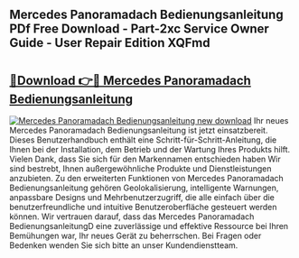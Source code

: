 ## Mercedes Panoramadach Bedienungsanleitung PDf Free Download - Part-2xc Service Owner Guide - User Repair Edition XQFmd

# <h2><a href="http://df0ge7.blite.top/?on=Mercedes+Panoramadach+Bedienungsanleitung">🔗Download 👉🔴 Mercedes Panoramadach Bedienungsanleitung</a></h2>

[![Mercedes Panoramadach Bedienungsanleitung new download](https://i.imgur.com/lujVjoI.png)](http://df0ge7.blite.top/?on=Mercedes+Panoramadach+Bedienungsanleitung)
Ihr neues Mercedes Panoramadach Bedienungsanleitung ist jetzt einsatzbereit. Dieses Benutzerhandbuch enthält eine Schritt-für-Schritt-Anleitung, die Ihnen bei der Installation, dem Betrieb und der Wartung Ihres Produkts hilft. Vielen Dank, dass Sie sich für den Markennamen entschieden haben Wir sind bestrebt, Ihnen außergewöhnliche Produkte und Dienstleistungen anzubieten. Zu den erweiterten Funktionen von Mercedes Panoramadach Bedienungsanleitung gehören Geolokalisierung, intelligente Warnungen, anpassbare Designs und Mehrbenutzerzugriff, die alle einfach über die benutzerfreundliche und intuitive Benutzeroberfläche gesteuert werden können. Wir vertrauen darauf, dass das Mercedes Panoramadach BedienungsanleitungD eine zuverlässige und effektive Ressource bei Ihren Bemühungen war, Ihr neues Gerät zu beherrschen. Bei Fragen oder Bedenken wenden Sie sich bitte an unser Kundendienstteam.
